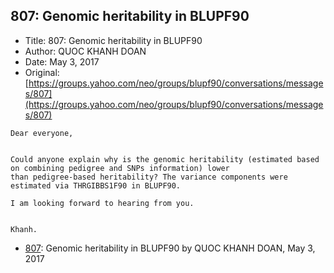 ## 807: Genomic heritability in BLUPF90

- Title: 807: Genomic heritability in BLUPF90
- Author: QUOC KHANH DOAN
- Date: May 3, 2017
- Original: [https://groups.yahoo.com/neo/groups/blupf90/conversations/messages/807](https://groups.yahoo.com/neo/groups/blupf90/conversations/messages/807)

```
Dear everyone,


Could anyone explain why is the genomic heritability (estimated based on combining pedigree and SNPs information) lower
than pedigree-based heritability? The variance components were estimated via THRGIBBS1F90 in BLUPF90.

I am looking forward to hearing from you.


Khanh.
```

- [807](0807.md): Genomic heritability in BLUPF90 by QUOC KHANH DOAN, May 3, 2017

